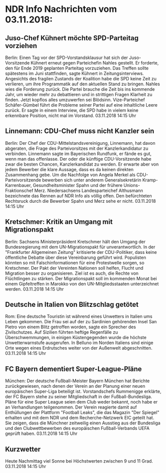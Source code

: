 # NDR Info Nachrichten vom 03.11.2018:


## Juso-Chef Kühnert möchte SPD-Parteitag vorziehen
Berlin: Einen Tag vor der SPD-Vorstandsklausur hat sich der Juso-Vorsitzende Kühnert erneut gegen Parteichefin Nahles gestellt. Er forderte, den für Ende 2019 geplanten Parteitag vorzuziehen. Das Treffen sollte spätestens im Juni stattfinden, sagte Kühnert in Zeitungsinterviews. Angesichts des fragilen Zustands der Koalition habe die SPD keine Zeit zu verlieren, um ihre Programmatik auf den aktuellen Stand zu bringen. Nahles wies die Forderung zurück. Die Partei brauche die Zeit bis ins kommende Jahr, um wieder mehr zu debattieren und in strittigen Fragen Klarheit zu finden. Jetzt kopflos alles umzuwerfen sei Blödsinn. Vize-Parteichef Schäfer-Gümbel führt die Probleme seiner Partei auf eine inhaltliche Leere zurück. Er sagte in einem Interview, die SPD habe in vielem keine erkennbare Position, nicht mal im Vorstand. 03.11.2018 14:15 Uhr 

## Linnemann: CDU-Chef muss nicht Kanzler sein
Berlin: Der Chef der CDU-Mittelstandsvereinigung, Linnemann, hat davon abgeraten, die Frage des Parteivorsitzes mit der Kanzlerkandidatur zu verbinden. Linnemann sagte im Bayerischen Rundfunk, er fände es gut, wenn man das offenlasse. Der oder die künftige CDU-Vorsitzende habe zwar die besten Chancen, Kanzlerkandidat zu werden. Er erwarte aber von jedem Bewerber die klare Aussage, dass es da keinen direkten Zusammenhang gebe. Um die Nachfolge von Angela Merkel als CDU-Parteivorsitzende bewerben sich unter anderem Generalsekretärin Kramp-Karrenbauer, Gesundheitsminister Spahn und der frühere Unions-Fraktionschef Merz. Niedersachsens Landesparteichef Althusmann bezeichnete das Rennen auf NDR Info als völlig offen. Den befürchteten Rechtsruck durch die Bewerber Spahn und Merz sehe er nicht. 03.11.2018 14:15 Uhr 

## Kretschmer: Kritik an Umgang mit Migrationspakt
Berlin: Sachsens Ministerpräsident Kretschmer hält den Umgang der Bundesregierung mit dem UN-Migrationspakt für unverantwortlich. In der "Frankfurter Allgemeinen Zeitung" kritisierte der CDU-Politiker, dass keine öffentliche Debatte über diese Vereinbarung geführt wird. Populisten könnten so mit Falschinformationen für eine Protestwelle sorgen, so Kretschmer. Der Pakt der Vereinten Nationen soll helfen, Flucht und Migration besser zu organisieren. Ziel ist es auch, die Rechte von Flüchtlingen zu stärken. Der Migrationspakt soll im kommenden Monat bei einem Gipfeltreffen in Marokko von den UN-Mitgliedsstaaten unterzeichnet werden. 03.11.2018 14:15 Uhr 

## Deutsche in Italien von Blitzschlag getötet
Rom: Eine deutsche Touristin ist während eines Unwetters in Italien ums Leben gekommen. Die Frau sei auf der zu Sardinien gehörenden Insel San Pietro von einem Blitz getroffen worden, sagte ein Sprecher des Zivilschutzes. Auf Sizilien führten heftige Regenfälle zu Überschwemmungen, in einigen Küstengegenden wurde die höchste Unwetterwarnstufe ausgerufen. In Belluno im Norden Italiens sind einige Orte wegen eines Erdrutsches weiter von der Außenwelt abgeschnitten. 03.11.2018 14:15 Uhr 

## FC Bayern dementiert Super-League-Pläne
München: Der deutsche Fußball-Meister Bayern München hat Berichte zurückgewiesen, nach denen der Verein an der Planung einer neuen europäischen Super-Liga beteiligt ist. Vorstandschefs Rummenigge erklärte, der FC Bayern stehe zu seiner Mitgliedschaft in der Fußball-Bundesliga. Pläne für eine Super League seien dem Club weder bekannt, noch habe er an Verhandlungen teilgenommen. Der Verein reagierte damit auf Enthüllungen der Plattform "Football Leaks", die das Magazin "Der Spiegel" erhalten und mit dem NDR und dem Recherche-Netzwerk EIC geteilt hat. Sie zeigen, dass die Münchner zeitweilig einen Ausstieg aus der Bundesliga und den Clubwettbewerben des europäischen Fußball-Verbands UEFA geprüft haben. 03.11.2018 14:15 Uhr 

## Kurzwetter
Heute Nachmittag viel Sonne bei Höchstwerten zwischen 9 und 11 Grad. 03.11.2018 14:15 Uhr 
